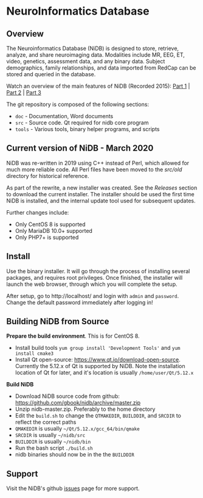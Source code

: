 
# NeuroInformatics Database

## Overview
The Neuroinformatics Database (NiDB) is designed to store, retrieve, analyze, and share neuroimaging data. Modalities include MR, EEG, ET, video, genetics, assessment data, and any binary data. Subject demographics, family relationships, and data imported from RedCap can be stored and queried in the database.

Watch an overview of the main features of NiDB (Recorded 2015): <a href="https://youtu.be/tOX7VamHGvM">Part 1</a> | <a href="https://youtu.be/dX11HRj_kEs">Part 2</a> | <a href="https://youtu.be/aovrq-oKO-M">Part 3</a>

The git repository is composed of the following sections:

* `doc` - Documentation, Word documents
* `src` - Source code. Qt required for nidb core program
* `tools` - Various tools, binary helper programs, and scripts

## Current version of NiDB - March 2020
NiDB was re-written in 2019 using C++ instead of Perl, which allowed for much more reliable code. All Perl files have been moved to the <i>src/old</i> directory for historical reference.

As part of the rewrite, a new installer was created. See the *Releases* section to download the current installer. The installer should be used the first time NiDB is installed, and the internal update tool used for subsequent updates.

Further changes include:
 * Only CentOS 8 is supported
 * Only MariaDB 10.0+ supported
 * Only PHP7+ is supported

## Install
Use the binary installer. It will go through the process of installing several packages, and requires root privileges. Once finished, the installer will launch the web browser, through which you will complete the setup.

After setup, go to http://localhost/ and login with `admin` and `password`. Change the default password immediately after logging in!

## Building NiDB from Source
**Prepare the build environment**. This is for CentOS 8.
- Install build tools `yum group install 'Development Tools'` and `yum install cmake3`
- Install Qt open-source: https://www.qt.io/download-open-source. Currently the 5.12.x of Qt is supported by NiDB. Note the installation location of Qt for later, and it's location is usually `/home/user/Qt/5.12.x`

**Build NiDB**
- Download NiDB source code from github: https://github.com/gbook/nidb/archive/master.zip
- Unzip nidb-master.zip. Preferably to the home directory
- Edit the `build.sh` to change the `QTMAKEDIR`, `BUILDDIR`, and `SRCDIR` to reflect the correct paths
- `QMAKEDIR` is usually `~/Qt/5.12.x/gcc_64/bin/qmake`
- `SRCDIR` is usually `~/nidb/src`
- `BUILDDIR` is usually `~/nidb/bin`
- Run the bash script `./build.sh`
- nidb binaries should now be in the the `BUILDDIR`

## Support
Visit the NiDB's github <a href="https://github.com/gbook/nidb/issues">issues</a> page for more support.